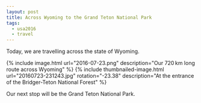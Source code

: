 ```yaml
---
layout: post
title: Across Wyoming to the Grand Teton National Park
tags:
  - usa2016
  - travel
---
```


Today, we are travelling across the state of Wyoming. 

  {% include image.html url="2016-07-23.png"
     description="Our 720&thinsp;km long route across Wyoming" %}
  {% include thumbnailed-image.html url="20160723-231243.jpg" rotation="-23.38"
     description="At the entrance of the Bridger-Teton National Forest" %}

Our next stop will be the Grand Teton National Park.
